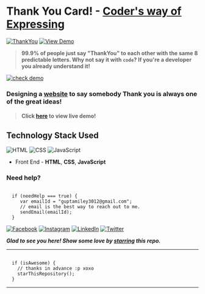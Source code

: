 # Thank You Card! - [Coder's way of Expressing](https://github.com/smilegupta/ThankyouCard-GouravSharma)
[![ThankYou](https://img.shields.io/badge/ThankYouCard-dodgerblue.svg?style=for-the-badge)](https://smilegupta.github.io/ThankyouCard-GouravSharma/) [![View Demo](https://img.shields.io/badge/View-Demo-teal.svg?style=for-the-badge)](https://smilegupta.github.io/ThankyouCard-GouravSharma/)
> **99.9% of people just say "ThankYou" to each other with the same 8 predictable letters. Why not say it with `code`? If you're a developer you already understand it!**

[![check demo](https://forthebadge.com/images/badges/its-not-a-lie-if-you-believe-it.svg)](https://smilegupta.github.io/ThankyouCard-GouravSharma/)

### Designing a [website](https://smilegupta.github.io/ThankyouCard-GouravSharma/) to say somebody Thank you is always one of the great ideas!

> #### Click [here](https://smilegupta.github.io/ThankyouCard-GouravSharma/) to view live demo!

## Technology Stack Used

![HTML](https://img.shields.io/badge/frontend-html-orange.svg?logo=html5&style=flat-square) 
![CSS](https://img.shields.io/badge/frontend-css-yellowgreen.svg?logo=css3&style=flat-square)
![JavaScript](https://img.shields.io/badge/frontend-javascript-yellow.svg?logo=javascript&style=flat-square)

- Front End - **HTML**, **CSS**, **JavaScript**

### Need help?

```

  if (needHelp === true) {
     var emailId = "guptamiley3012@gmail.com";
     // email is the best way to reach out to me.
     sendEmail(emailId);
  }

```

[![Facebook](https://img.shields.io/static/v1.svg?label=follow&message=@smilegupta.1998&color=9cf&logo=facebook&style=flat&logoColor=white&colorA=informational)](https://www.facebook.com/smilegupta.1998)  [![Instagram](https://img.shields.io/static/v1.svg?label=follow&message=@gupta_smile_&color=grey&logo=instagram&style=flat&logoColor=white&colorA=critical)](https://www.instagram.com/gupta_smile_/) [![LinkedIn](https://img.shields.io/static/v1.svg?label=connect&message=@smilegupta&color=9cf&logo=linkedin&style=flat&logoColor=white&colorA=blue)](https://www.linkedin.com/in/smilegupta/) [![Twitter](https://img.shields.io/static/v1.svg?label=connect&message=@gupta_smile_&color=grey&logo=twitter&style=flat&logoColor=white&colorA=critical)](https://twitter.com/gupta_smile_)

***Glad to see you here! Show some love by [starring](https://github.com/smilegupta/ThankyouCard-GouravSharma) this repo.***

-----

```

  if (isAwesome) {
    // thanks in advance :p xoxo
    starThisRepository();
  }

```

******

